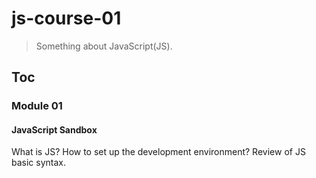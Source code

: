 # js-course-01

> Something about JavaScript(JS).

## Toc

### Module 01

#### JavaScript Sandbox

What is JS? How to set up the development environment? Review of JS basic syntax.
